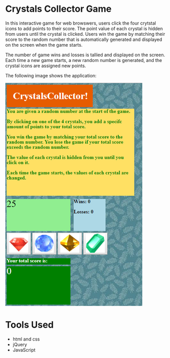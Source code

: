 # Crystals Collector Game

In this interactive game for web browswers, users click the four crytstal icons to add points to their score. The point value of each crystal is hidden from users until the crystal is clicked. Users win the game by matching their score to the random number that is automatically generated and displayed on the screen when the game starts. 

The number of game wins and losses is tallied and displayed on the screen. Each time a new game starts, a new random number is generated, and the crystal icons are assigned new points.

The following image shows the application:

![crystals image](assets/images/crystals-game.png)

# Tools Used

- html and css
- jQuery
- JavaScript
